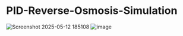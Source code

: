# PID-Reverse-Osmosis-Simulation
![Screenshot 2025-05-12 185108](https://github.com/user-attachments/assets/0a9200f1-6beb-459d-9c2e-95f178bbac63)
![image](https://github.com/user-attachments/assets/184cd419-b830-4ae2-a8d8-95d1bad91e59)
